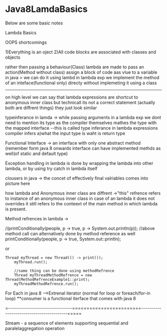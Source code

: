 # Java8LamdaBasics

Below are some basic notes 

Lambda Basics 

OOPS shortcomings

1)Everything is an oject 
2)All code blocks are associated with classes and objects

rather then passing a behaviour(Class) lambda are made to pass an action(Method without class) 
assign a block of code aas vlue to a variable in java > we can do it using lambd
in lambda exp we implement the method of an inteface(functional only) directy without implemeting it using a class


------------
on high level we can say that lambda expressions are shortcut to anonymous inner class but technicall its not a correct statement (actually both are diffrent things) they just look similar 

typeinferance in lamda -> while passing arguments in a lambda exp we dont need to mention its type as the compiler themselves mathes the type with the mapped interface --this is called type inferance in lambda expressions 
compiler infers 
a)what the input type is 
waht is return type 

Functional Interface -> an interface with only one abstract method (remember form java 8 onwards interface can have implemented methds as well(of static and default type)


Exception handling in lambda is done by wrapping the lambda into other lambda, or by using try catch in lambda itself 

clousers in java -> the concet of effectively final valriables comes into picture here 

how lambda and Anonymous inner class are diffrent ->"this" refrence refers to instance of an anonymous inner class in case of an  lambda it does not overrides it still refers to the conteext of the main method in which lambda is present.


Method refrences in lambda -> 

//printConditionally(people, p -> true, p -> System.out.println(p));
		//above method call can alternatively done by method reference as well 
		printConditionally(people, p -> true, System.out::println);
		
or 

	Thread myThread = new Thread(() -> print());
		myThread.run();
		
		//same thing can be done using methodRefrence 
		Thread myThreadMethodRefrence = new Thread(MethodRefrenceExample1::print);
		myThreadMethodRefrence.run();
		
For Each in java 8  -->Extrenal iterator (normal for loop or foreach/for-in loop)
**consumer is a functional iterface that comes with java 8 

=--------------------------------========================-----------------------------------------=====

Stream - a sequence of elements supporting sequential and paralelaggregation operation 





 

 
